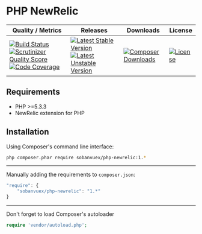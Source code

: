 PHP NewRelic
============

| Quality / Metrics | Releases | Downloads | License |
| ----------------- | -------- | --------- | ------- |
[![Build Status](https://travis-ci.org/SobanVuex/php-newrelic.svg?branch=master)](https://travis-ci.org/SobanVuex/php-newrelic) [![Scrutinizer Quality Score](https://scrutinizer-ci.com/g/SobanVuex/php-newrelic/badges/quality-score.png?s=60d5ad67e11392a438abd053311d24bbf06ecf79)](https://scrutinizer-ci.com/g/SobanVuex/php-newrelic/) [![Code Coverage](https://scrutinizer-ci.com/g/SobanVuex/php-newrelic/badges/coverage.png?s=d4ca6c4d8348df87a5a3cd74e10145023bec3316)](https://scrutinizer-ci.com/g/SobanVuex/php-newrelic/) | [![Latest Stable Version](https://poser.pugx.org/sobanvuex/php-newrelic/version.png)](https://packagist.org/packages/sobanvuex/php-newrelic) [![Latest Unstable Version](https://poser.pugx.org/sobanvuex/php-newrelic/v/unstable.png)](https://packagist.org/packages/sobanvuex/php-newrelic) | [![Composer Downloads](https://poser.pugx.org/sobanvuex/php-newrelic/d/total.png)](https://packagist.org/packages/sobanvuex/php-newrelic) | [![License](https://poser.pugx.org/sobanvuex/php-newrelic/license.png)](https://packagist.org/packages/sobanvuex/php-newrelic)

Requirements
------------

- PHP >=5.3.3
- NewRelic extension for PHP

Installation
------------

Using Composer's command line interface:

```bash
php composer.phar require sobanvuex/php-newrelic:1.*
```

- - -

Manually adding the requirements to `composer.json`:

```js
"require": {
    "sobanvuex/php-newrelic": "1.*"
}
```

- - -

Don't forget to load Composer's autoloader

```php
require 'vendor/autoload.php';
```
